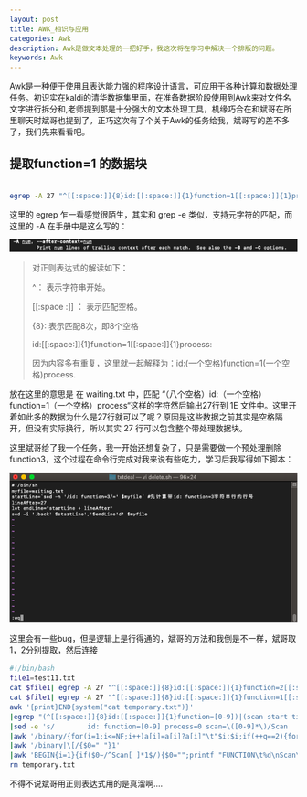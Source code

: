 ```yaml
---
layout: post
title: AWK_相识与应用
categories: Awk
description: Awk是做文本处理的一把好手，我这次将在学习中解决一个排版的问题。
keywords: Awk
---
```


Awk是一种便于使用且表达能力强的程序设计语言，可应用于各种计算和数据处理任务。初识实在kaldi的清华数据集里面，在准备数据阶段使用到Awk来对文件名文字进行拆分和,老师提到那是十分强大的文本处理工具，机缘巧合在和斌哥在所里聊天时斌哥也提到了，正巧这次有了个关于Awk的任务给我，斌哥写的差不多了，我们先来看看吧。


## 提取function=1 的数据块

```sh

egrep -A 27 "^[[:space:]]{8}id:[[:space:]]{1}function=1[[:space:]]{1}process" waiting.txt > 1E

```
这里的 egrep 乍一看感觉很陌生，其实和 grep -e 类似，支持元字符的匹配，而这里的 -A 在手册中是这么写的：

![egrepa](/images/blog/egrepa.png)

> 对正则表达式的解读如下：
> 
> ^： 表示字符串开始。
> 
> [[:space :]] ： 表示匹配空格。
> 
> {8}:  表示匹配8次，即8个空格
> 
> id:[[:space:]]{1}function=1[[:space:]]{1}process:  
> 
> 因为内容多有重复，这里就一起解释为：id:(一个空格)function=1(一个空格)process.
> 

放在这里的意思是 在 waiting.txt 中，匹配 “（八个空格）id:（一个空格）function=1（一个空格）process“这样的字符然后输出27行到 1E 文件中。这里开着如此多的数据为什么是27行就可以了呢？原因是这些数据之前其实是空格隔开，但没有实际换行，所以其实 27 行可以包含整个带处理数据块。

这里斌哥给了我一个任务，我一开始还想复杂了，只是需要做一个预处理删除function3，这个过程在命令行完成对我来说有些吃力，学习后我写得如下脚本：

![sedn](/images/blog/sedn.png)

这里会有一些bug，但是逻辑上是行得通的，斌哥的方法和我倒是不一样，斌哥取1，2分别提取，然后连接

```sh
#!/bin/bash 
file1=test11.txt
cat $file1| egrep -A 27 "^[[:space:]]{8}id:[[:space:]]{1}function=2[[:space:]]{1}process" > temporary.txt
cat $file1| egrep -A 27 "^[[:space:]]{8}id:[[:space:]]{1}function=1[[:space:]]{1}process" |
awk '{print}END{system("cat temporary.txt")}'
|egrep "(^[[:space:]]{8}id:[[:space:]]{1}function=[0-9])|(scan start time)|(^[[:space:]]{10}binary:)" 
|sed -e 's/        id: function=[0-9] process=0 scan=\([0-9]*\)/Scan          \1/' -e 's/            cvParam: scan start time, \([0-9]*\.[0-9]*\), minute/Retention time \1/' 
|awk '/binary/{for(i=1;i<=NF;i++)a[i]=a[i]?a[i]"\t"$i:$i;if(++q==2){for(i=1;i<=NF;i++){print a[i];delete a[i];q=0}}next}1' 
|awk '/binary|\[/{$0=" "}1'
|awk 'BEGIN{i=1}{if($0~/^Scan[ ]*1$/){$0="";printf "FUNCTION\t%d\nScan\t1",i;++i}}1' > finish.txt
rm temporary.txt
```

不得不说斌哥用正则表达式用的是真溜啊....

